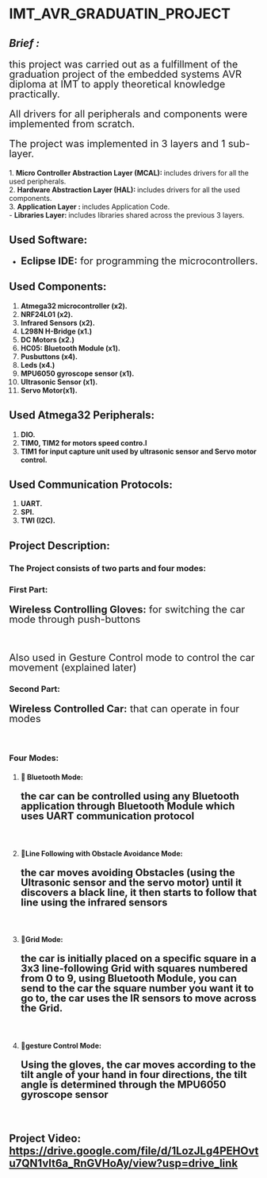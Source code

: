 # IMT_AVR_GRADUATIN_PROJECT

## *Brief :*
<p style="font-size: 20px; line-height: 1;"> this project was carried out as a fulfillment of the graduation project of the embedded systems AVR diploma at IMT to apply theoretical knowledge practically.</p>
<p style="font-size: 20px; line-height: 1;"> All drivers for all peripherals and components were implemented from scratch.</p>
<p style="font-size: 20px; line-height: 1;"> The project was implemented in 3 layers and 1 sub-layer.</p>
1. <strong>Micro Controller Abstraction Layer (MCAL): </strong> includes drivers for all the used peripherals. <br>
2. <strong>Hardware Abstraction Layer (HAL): </strong> includes drivers for all the used components.  <br>
3. <strong>Application Layer : </strong> includes Application Code. <br>
- <strong>Libraries Layer: </strong>includes libraries shared across the previous 3 layers. 

## Used Software:
- <p style="font-size: 20px; line-height: 1;"><strong>Eclipse IDE:</strong> for programming the microcontrollers.</p>

## Used Components:
1. <strong>Atmega32 microcontroller (x2).</strong>
2. <strong>NRF24L01 (x2).</strong>
3. <strong>Infrared Sensors (x2).</strong>
4. <strong>L298N H-Bridge (x1.)</strong>
5. <strong>DC Motors (x2.)</strong>
6. <strong>HC05: Bluetooth Module (x1).</strong>
7. <strong>Pusbuttons (x4).</strong>
8. <strong>Leds (x4.)</strong>
9. <strong>MPU6050 gyroscope sensor (x1).</strong>
10. <strong>Ultrasonic Sensor (x1).</strong>
11. <strong>Servo Motor(x1).</strong>

## Used Atmega32 Peripherals:
1. <strong>DIO.</strong>
2. <strong>TIM0, TIM2 for motors speed contro.l</strong>
3. <strong>TIM1 for input capture unit used by ultrasonic sensor and Servo motor control.</strong>

## Used Communication Protocols:
1. <strong>UART.</strong>
2. <strong>SPI.</strong>
3. <strong>TWI (I2C).</strong>


## Project Description:
### The Project consists of two parts and four modes:
### First Part: 
<p style="font-size: 20px; line-height: 1;"><strong>Wireless Controlling Gloves:</strong> for switching the car mode through push-buttons</p><br>
<p style="font-size: 20px; line-height: 1;"> Also used in Gesture Control mode to control the car movement (explained later)</p>

### Second Part: 
<p style="font-size: 20px; line-height: 1;"><strong>Wireless Controlled Car:</strong> that can operate in four modes</p><br>

### Four Modes:
1. #### 🔵 **Bluetooth Mode**: <p style="font-size: 20px; line-height: 1;">the car can be controlled using any Bluetooth application through Bluetooth Module which uses UART communication protocol</p><br>

2. #### 🔵**Line Following with Obstacle Avoidance Mode**: <p style="font-size: 20px; line-height: 1;">the car moves avoiding Obstacles (using the Ultrasonic sensor and the servo motor) until it discovers a black line, it then starts to follow that line using the infrared sensors</p><br>

3. #### 🔵**Grid Mode**: <p style="font-size: 20px; line-height: 1;">the car is initially placed on a specific square in a 3x3 line-following Grid with squares numbered from 0 to 9, using Bluetooth Module, you can send to the car the square number you want it to go to, the car uses the IR sensors to move across the Grid.</p><br>

4. #### 🔵**gesture Control Mode**: <p style="font-size: 20px; line-height: 1;">Using the gloves, the car moves according to the tilt angle of your hand in four directions, the tilt angle is determined through the MPU6050 gyroscope sensor</p><br>






## Project Video: https://drive.google.com/file/d/1LozJLg4PEHOvtu7QN1vIt6a_RnGVHoAy/view?usp=drive_link

 

 
